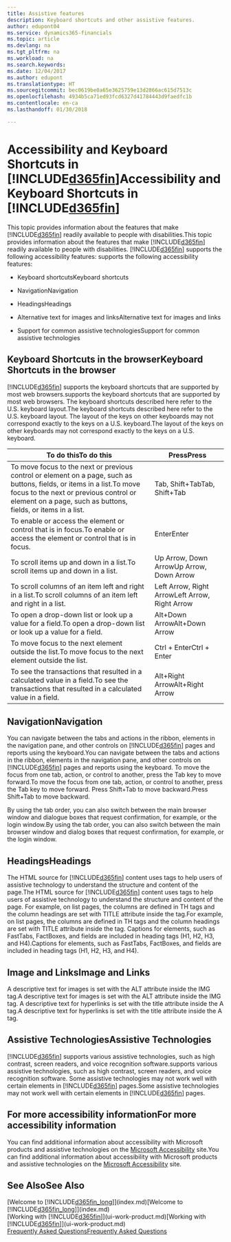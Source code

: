 ```yaml
---
title: Assistive features
description: Keyboard shortcuts and other assistive features.
author: edupont04
ms.service: dynamics365-financials
ms.topic: article
ms.devlang: na
ms.tgt_pltfrm: na
ms.workload: na
ms.search.keywords: 
ms.date: 12/04/2017
ms.author: edupont
ms.translationtype: HT
ms.sourcegitcommit: bec0619be0a65e3625759e13d2866ac615d7513c
ms.openlocfilehash: 4934b5ca71ed93fcd6327d41784443d9faedfc1b
ms.contentlocale: en-ca
ms.lasthandoff: 01/30/2018

---
```

# <a name="accessibility-and-keyboard-shortcuts-in-included365finincludesd365finmdmd"></a><span data-ttu-id="85af1-103">Accessibility and Keyboard Shortcuts in [!INCLUDE[d365fin](includes/d365fin_md.md)]</span><span class="sxs-lookup"><span data-stu-id="85af1-103">Accessibility and Keyboard Shortcuts in [!INCLUDE[d365fin](includes/d365fin_md.md)]</span></span>
<span data-ttu-id="85af1-104">This topic provides information about the features that make [!INCLUDE[d365fin](includes/d365fin_md.md)] readily available to people with disabilities.</span><span class="sxs-lookup"><span data-stu-id="85af1-104">This topic provides information about the features that make [!INCLUDE[d365fin](includes/d365fin_md.md)] readily available to people with disabilities.</span></span> [!INCLUDE[d365fin](includes/d365fin_md.md)]<span data-ttu-id="85af1-105"> supports the following accessibility features:</span><span class="sxs-lookup"><span data-stu-id="85af1-105"> supports the following accessibility features:</span></span>  

-   <span data-ttu-id="85af1-106">Keyboard shortcuts</span><span class="sxs-lookup"><span data-stu-id="85af1-106">Keyboard shortcuts</span></span>  

-   <span data-ttu-id="85af1-107">Navigation</span><span class="sxs-lookup"><span data-stu-id="85af1-107">Navigation</span></span>  

-   <span data-ttu-id="85af1-108">Headings</span><span class="sxs-lookup"><span data-stu-id="85af1-108">Headings</span></span>  

-   <span data-ttu-id="85af1-109">Alternative text for images and links</span><span class="sxs-lookup"><span data-stu-id="85af1-109">Alternative text for images and links</span></span>  

-   <span data-ttu-id="85af1-110">Support for common assistive technologies</span><span class="sxs-lookup"><span data-stu-id="85af1-110">Support for common assistive technologies</span></span>  

##  <a name="Keyboard"></a> <span data-ttu-id="85af1-111">Keyboard Shortcuts in the browser</span><span class="sxs-lookup"><span data-stu-id="85af1-111">Keyboard Shortcuts in the browser</span></span>
 [!INCLUDE[d365fin](includes/d365fin_md.md)] <span data-ttu-id="85af1-112"> supports the keyboard shortcuts that are supported by most web browsers.</span><span class="sxs-lookup"><span data-stu-id="85af1-112">supports the keyboard shortcuts that are supported by most web browsers.</span></span> <span data-ttu-id="85af1-113">The keyboard shortcuts described here refer to the U.S. keyboard layout.</span><span class="sxs-lookup"><span data-stu-id="85af1-113">The keyboard shortcuts described here refer to the U.S. keyboard layout.</span></span> <span data-ttu-id="85af1-114">The layout of the keys on other keyboards may not correspond exactly to the keys on a U.S. keyboard.</span><span class="sxs-lookup"><span data-stu-id="85af1-114">The layout of the keys on other keyboards may not correspond exactly to the keys on a U.S. keyboard.</span></span>  

|<span data-ttu-id="85af1-115">To do this</span><span class="sxs-lookup"><span data-stu-id="85af1-115">To do this</span></span>|<span data-ttu-id="85af1-116">Press</span><span class="sxs-lookup"><span data-stu-id="85af1-116">Press</span></span>|  
|----------------|-----------|  
|<span data-ttu-id="85af1-117">To move focus to the next or previous control or element on a page, such as buttons, fields, or items in a list.</span><span class="sxs-lookup"><span data-stu-id="85af1-117">To move focus to the next or previous control or element on a page, such as buttons, fields, or items in a list.</span></span>|<span data-ttu-id="85af1-118">Tab, Shift+Tab</span><span class="sxs-lookup"><span data-stu-id="85af1-118">Tab, Shift+Tab</span></span>|  
|<span data-ttu-id="85af1-119">To enable or access the element or control that is in focus.</span><span class="sxs-lookup"><span data-stu-id="85af1-119">To enable or access the element or control that is in focus.</span></span>|<span data-ttu-id="85af1-120">Enter</span><span class="sxs-lookup"><span data-stu-id="85af1-120">Enter</span></span>|  
|<span data-ttu-id="85af1-121">To scroll items up and down in a list.</span><span class="sxs-lookup"><span data-stu-id="85af1-121">To scroll items up and down in a list.</span></span>|<span data-ttu-id="85af1-122">Up Arrow, Down Arrow</span><span class="sxs-lookup"><span data-stu-id="85af1-122">Up Arrow, Down Arrow</span></span>|  
|<span data-ttu-id="85af1-123">To scroll columns of an item left and right in a list.</span><span class="sxs-lookup"><span data-stu-id="85af1-123">To scroll columns of an item left and right in a list.</span></span>|<span data-ttu-id="85af1-124">Left Arrow, Right Arrow</span><span class="sxs-lookup"><span data-stu-id="85af1-124">Left Arrow, Right Arrow</span></span>|  
|<span data-ttu-id="85af1-125">To open a drop-down list or look up a value for a field.</span><span class="sxs-lookup"><span data-stu-id="85af1-125">To open a drop-down list or look up a value for a field.</span></span>|<span data-ttu-id="85af1-126">Alt+Down Arrow</span><span class="sxs-lookup"><span data-stu-id="85af1-126">Alt+Down Arrow</span></span>|  
|<span data-ttu-id="85af1-127">To move focus to the next element outside the list.</span><span class="sxs-lookup"><span data-stu-id="85af1-127">To move focus to the next element outside the list.</span></span>|<span data-ttu-id="85af1-128">Ctrl + Enter</span><span class="sxs-lookup"><span data-stu-id="85af1-128">Ctrl + Enter</span></span>|  
|<span data-ttu-id="85af1-129">To see the transactions that resulted in a calculated value in a field.</span><span class="sxs-lookup"><span data-stu-id="85af1-129">To see the transactions that resulted in a calculated value in a field.</span></span>|<span data-ttu-id="85af1-130">Alt+Right Arrow</span><span class="sxs-lookup"><span data-stu-id="85af1-130">Alt+Right Arrow</span></span>|  

##  <a name="Navigation"></a> <span data-ttu-id="85af1-131">Navigation</span><span class="sxs-lookup"><span data-stu-id="85af1-131">Navigation</span></span>  
 <span data-ttu-id="85af1-132">You can navigate between the tabs and actions in the ribbon, elements in the navigation pane, and other controls on [!INCLUDE[d365fin](includes/d365fin_md.md)] pages and reports using the keyboard.</span><span class="sxs-lookup"><span data-stu-id="85af1-132">You can navigate between the tabs and actions in the ribbon, elements in the navigation pane, and other controls on [!INCLUDE[d365fin](includes/d365fin_md.md)] pages and reports using the keyboard.</span></span> <span data-ttu-id="85af1-133">To move the focus from one tab, action, or control to another, press the Tab key to move forward.</span><span class="sxs-lookup"><span data-stu-id="85af1-133">To move the focus from one tab, action, or control to another, press the Tab key to move forward.</span></span> <span data-ttu-id="85af1-134">Press Shift+Tab to move backward.</span><span class="sxs-lookup"><span data-stu-id="85af1-134">Press Shift+Tab to move backward.</span></span>  

 <span data-ttu-id="85af1-135">By using the tab order, you can also switch between the main browser window and dialogue boxes that request confirmation, for example, or the login window.</span><span class="sxs-lookup"><span data-stu-id="85af1-135">By using the tab order, you can also switch between the main browser window and dialog boxes that request confirmation, for example, or the login window.</span></span>  

##  <a name="Headings"></a> <span data-ttu-id="85af1-136">Headings</span><span class="sxs-lookup"><span data-stu-id="85af1-136">Headings</span></span>  
 <span data-ttu-id="85af1-137">The HTML source for [!INCLUDE[d365fin](includes/d365fin_md.md)] content uses tags to help users of assistive technology to understand the structure and content of the page.</span><span class="sxs-lookup"><span data-stu-id="85af1-137">The HTML source for [!INCLUDE[d365fin](includes/d365fin_md.md)] content uses tags to help users of assistive technology to understand the structure and content of the page.</span></span> <span data-ttu-id="85af1-138">For example, on list pages, the columns are defined in TH tags and the column headings are set with TITLE attribute inside the tag.</span><span class="sxs-lookup"><span data-stu-id="85af1-138">For example, on list pages, the columns are defined in TH tags and the column headings are set with TITLE attribute inside the tag.</span></span> <span data-ttu-id="85af1-139">Captions for elements, such as FastTabs, FactBoxes, and fields are included in heading tags (H1, H2, H3, and H4).</span><span class="sxs-lookup"><span data-stu-id="85af1-139">Captions for elements, such as FastTabs, FactBoxes, and fields are included in heading tags (H1, H2, H3, and H4).</span></span>  

##  <a name="Images"></a> <span data-ttu-id="85af1-140">Image and Links</span><span class="sxs-lookup"><span data-stu-id="85af1-140">Image and Links</span></span>  
 <span data-ttu-id="85af1-141">A descriptive text for images is set with the ALT attribute inside the IMG tag.</span><span class="sxs-lookup"><span data-stu-id="85af1-141">A descriptive text for images is set with the ALT attribute inside the IMG tag.</span></span> <span data-ttu-id="85af1-142">A descriptive text for hyperlinks is set with the title attribute inside the A tag.</span><span class="sxs-lookup"><span data-stu-id="85af1-142">A descriptive text for hyperlinks is set with the title attribute inside the A tag.</span></span>  

##  <a name="AssistiveTech"></a> <span data-ttu-id="85af1-143">Assistive Technologies</span><span class="sxs-lookup"><span data-stu-id="85af1-143">Assistive Technologies</span></span>  
[!INCLUDE[d365fin](includes/d365fin_md.md)] <span data-ttu-id="85af1-144"> supports various assistive technologies, such as high contrast, screen readers, and voice recognition software.</span><span class="sxs-lookup"><span data-stu-id="85af1-144">supports various assistive technologies, such as high contrast, screen readers, and voice recognition software.</span></span> <span data-ttu-id="85af1-145">Some assistive technologies may not work well with certain elements in [!INCLUDE[d365fin](includes/d365fin_md.md)] pages.</span><span class="sxs-lookup"><span data-stu-id="85af1-145">Some assistive technologies may not work well with certain elements in [!INCLUDE[d365fin](includes/d365fin_md.md)] pages.</span></span>  

## <a name="for-more-accessibility-information"></a><span data-ttu-id="85af1-146">For more accessibility information</span><span class="sxs-lookup"><span data-stu-id="85af1-146">For more accessibility information</span></span>  
<span data-ttu-id="85af1-147">You can find additional information about accessibility with Microsoft products and assistive technologies on the [Microsoft Accessibility](http://go.microsoft.com/fwlink/?LinkId=262160) site.</span><span class="sxs-lookup"><span data-stu-id="85af1-147">You can find additional information about accessibility with Microsoft products and assistive technologies on the [Microsoft Accessibility](http://go.microsoft.com/fwlink/?LinkId=262160) site.</span></span>

## <a name="see-also"></a><span data-ttu-id="85af1-148">See Also</span><span class="sxs-lookup"><span data-stu-id="85af1-148">See Also</span></span>
<span data-ttu-id="85af1-149">[Welcome to [!INCLUDE[d365fin_long](includes/d365fin_long_md.md)]](index.md)</span><span class="sxs-lookup"><span data-stu-id="85af1-149">[Welcome to [!INCLUDE[d365fin_long](includes/d365fin_long_md.md)]](index.md)</span></span>  
<span data-ttu-id="85af1-150">[Working with [!INCLUDE[d365fin](includes/d365fin_md.md)]](ui-work-product.md)</span><span class="sxs-lookup"><span data-stu-id="85af1-150">[Working with [!INCLUDE[d365fin](includes/d365fin_md.md)]](ui-work-product.md)</span></span>  
[<span data-ttu-id="85af1-151">Frequently Asked Questions</span><span class="sxs-lookup"><span data-stu-id="85af1-151">Frequently Asked Questions</span></span>](across-faq.md)  

